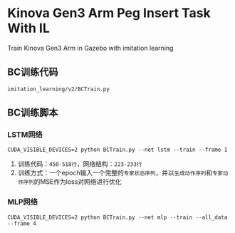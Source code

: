 # Kinova Gen3 Arm Peg Insert Task With IL
Train Kinova Gen3 Arm in Gazebo with imitation learning

## BC训练代码
`imitation_learning/v2/BCTrain.py`

## BC训练脚本
### LSTM网络
```
CUDA_VISIBLE_DEVICES=2 python BCTrain.py --net lstm --train --frame 1
```
1. 训练代码：`450-518行`，网络结构：`223-233行`
2. 训练方式：一个epoch输入一个完整的`专家状态序列`，并以`生成动作序列`和`专家动作序列`的MSE作为loss对网络进行优化
### MLP网络
```
CUDA_VISIBLE_DEVICES=2 python BCTrain.py --net mlp --train --all_data --frame 4
```